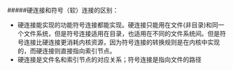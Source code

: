 #####硬连接和符号（软）连接的区别：
- 硬连接能实现的功能符号连接都能实现。硬连接只能用在文件(非目录)和同一个文件系统，但是符号连接适用在目录，也适用在不同的文件系统间。但是符号连接比硬连接更消耗内核资源，因为符号连接的转换规则是在内核中实现的，而硬连接则直接指向索引节点。
- 硬连接是文件名和索引节点的对应关系；符号连接是指向文件的路径
